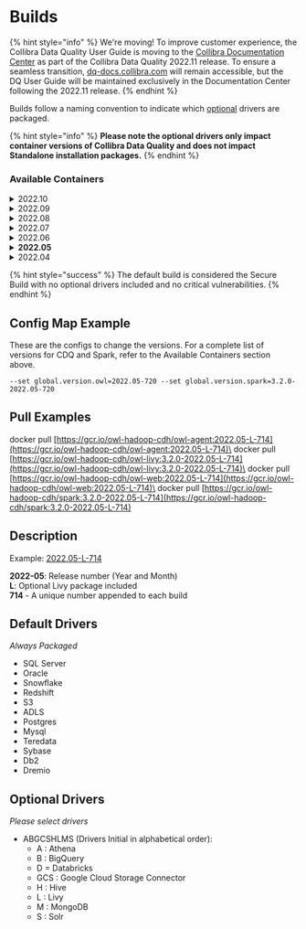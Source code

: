 # Builds

{% hint style="info" %}
We're moving! To improve customer experience, the Collibra Data Quality User Guide is moving to the [Collibra Documentation Center](https://productresources.collibra.com/docs/collibra/latest/Content/Home.htm) as part of the Collibra Data Quality 2022.11 release. To ensure a seamless transition, [dq-docs.collibra.com](./) will remain accessible, but the DQ User Guide will be maintained exclusively in the Documentation Center following the 2022.11 release.&#x20;
{% endhint %}

Builds follow a naming convention to indicate which [optional](builds.md#optional-drivers) drivers are packaged.

{% hint style="info" %}
**Please note the optional drivers only impact container versions of Collibra Data Quality and does not impact Standalone installation packages.**
{% endhint %}

### **Available Containers**

<details>

<summary>2022.10</summary>

#### Collibra Data Quality

* 2022.10-ADGCSILM-1568
* 2022.10-ABDGCSILM-1569
* 2022.10-ABDGCSHILM-1570
* 2022.10-1572

#### Spark

* 3.2.2-2022.10-ADGCSILM-1568
* 3.2.2-2022.10-ABDGCSILM-1569
* 3.2.2-2022.10-ABDGCSHILM-1570
* 3.2.2-2022.10-1572

</details>

<details>

<summary>2022.09</summary>

**Collibra Data Quality**

* 2022.09-ADGCSILM-1386
* 2022-09-ABDGCSILM-1387
* 2022.09-ABDGCSHILM-1388
* 2022.09-1390

**Spark**

* 3.2.2-2022.09-ADGCSILM-1386
* 3.2.2-2022.09-ABDGCSILM-1387
* 3.2.2-2022.09-ABDGCSHILM-1388
* 3.2.2-2022.09-1390

</details>

<details>

<summary>2022.08</summary>

**Collibra Data Quality**

* 2022.08-L-1132
* 2022.08-AHM-1133
* 2022.08-H-1134
* 2022.08-HM-1135
* 2022.08-D-1136
* 2022.08-AL-1137
* 2022.08-AD-1138
* 2022.08-ABGCSHMS-1139
* 2022.08-AGCSHLM-1140
* 2022.08-M-1141
* 2022.08-GCSL-1142
* 2022.08-ADH-1143

**Spark**

* 3.2.0-2022.08-L-1132
* 3.2.0-2022.08-AHM-1133
* 3.2.0-2022.08-H-1134
* 3.2.0-2022.08-HM-1135
* 3.2.0-2022.08-D-1136
* 3.2.0-2022.08-AL-1137
* 3.2.0-2022.08-AD-1138
* 3.2.0-2022.08-ABGCSHMS-1139
* 3.2.0-2022.08-AGCSHLM-1140
* 3.2.0-2022.08-M-1141
* 3.2.0-2022.08-GCSL-1142
* 3.2.0-2022.08-ADH-1143

</details>

<details>

<summary>2022.07</summary>

#### Collibra Data Quality

* 2022.07-L-939

<!---->

* 2022.07-AHM-940

<!---->

* 2022.07-H-941

<!---->

* 2022.07-HM-942

<!---->

* 2022.07-D-943

<!---->

* 2022.07-AL-944

<!---->

* 2022.07-AD-945

<!---->

* 2022.07-ABGCSHMS-947

<!---->

* 2022.07-M-946

#### Spark

* 3.2.0-2022.07-L-939

<!---->

* 3.2.0-2022.07-AHM-940

<!---->

* 3.2.0-2022.07-H-946

<!---->

* 3.2.0-2022.07-HM-942

<!---->

* 3.2.0-2022.07-D-943

<!---->

* 3.2.0-2022.07-AL-944

<!---->

* 3.2.0-2022.07-AD-945

<!---->

* 3.2.0-2022.07-ABGCSHMS-947

<!---->

* 3.2.0-2022.07-M-946

</details>

<details>

<summary>2022.06</summary>

**Collibra Data Quality**

* 2022.06-L-819
* 2022.06-AHM-820
* 2022.06-H-821
* 2022.06-HM-822
* 2022.06-D-823
* 2022.06-AL-824
* 2022.06-AD-825
* 2022.06-ABGCSHMS-826
* 2022.06-M-830

**Spark**

* 3.2.0-2022.06-L-819
* 3.2.0-2022.06-AHM-820
* 3.2.0-2022.06-H-821
* 3.2.0-2022.06-HM-822
* 3.2.0-2022.06-D-823
* 3.2.0-2022.06-AL-824
* 3.2.0-2022.06-AD-825
* 3.2.0-2022.06-ABGCSHMS-826
* 3.2.0-2022.06-M-830

</details>

<details>

<summary><strong>2022.05</strong></summary>

**Collibra Data Quality**

* 2022.05-L-714
* 2022.05-AL-715
* 2022.05-H-716
* 2022.05-AHM-717
* 2022.05-ABGCSHMS-719
* 2022.05-D-721
* 2022.05-AD-723
* 2022-05-BDG-751
* 2022.05.2-L-737
* 2022.05.2-AHM-738
* 2022.05.2-HM-739
* 2022.05.2-H-740

**Spark**

* 3.2.0-2022.05-L-714
* 3.2.0-2022.05-AL-715
* 3.2.0-2022.05-H-716
* 3.2.0-2022.05-AHM-717
* 3.2.0-2022.05-ABGCSHMS-719
* 3.2.0-2022.05-D-721
* 3.2.0-2022.05-AD-723
* 3.2.0.2022.05-BDG-751
* 3.2.0-2022.05.2-L-737
* 3.2.0-2022.05.2-AHM-738
* 3.2.0-2022.05.2-HM-739
* 3.2.0-2022.05.2-H-740

</details>

<details>

<summary>2022.04</summary>

**Collibra Data Quality**

* 2022.04-L-303
* 2022.04-AL-302
* 2022.04-296
* 2022.04-A-295
* 2022.04-ALL-294 2
* 022.04-ABHGCSGCRS-291

**Spark**

* 3.2.0-2022.04-L-303
* 3.2.0-2022.04-AL-302
* 3.2.0-2022.04-296
* 3.2.0-2022.04-A-295
* 3.2.0-2022.04-ALL-294
* 3.2.0-2022.04-ABHGCSGCRS-291

</details>

{% hint style="success" %}
The default build is considered the Secure Build with no optional drivers included and no critical vulnerabilities.
{% endhint %}

## Config Map Example

These are the configs to change the versions. For a complete list of versions for CDQ and Spark, refer to the Available Containers section above.

```
--set global.version.owl=2022.05-720 --set global.version.spark=3.2.0-2022.05-720
```

## Pull Examples

docker pull [https://gcr.io/owl-hadoop-cdh/owl-agent:2022.05-L-714](https://gcr.io/owl-hadoop-cdh/owl-agent:2022.05-L-714)\
docker pull [https://gcr.io/owl-hadoop-cdh/owl-livy:3.2.0-2022.05-L-714](https://gcr.io/owl-hadoop-cdh/owl-livy:3.2.0-2022.05-L-714)\
docker pull [https://gcr.io/owl-hadoop-cdh/owl-web:2022.05-L-714](https://gcr.io/owl-hadoop-cdh/owl-web:2022.05-L-714)\
docker pull [https://gcr.io/owl-hadoop-cdh/spark:3.2.0-2022.05-L-714](https://gcr.io/owl-hadoop-cdh/spark:3.2.0-2022.05-L-714)

## **Description**

Example: [2022.05-L-714](https://gcr.io/owl-hadoop-cdh/owl-agent:2022.05-L-714)

**2022-05**: Release number (Year and Month)\
**L**: Optional Livy package included\
**714** - A unique number appended to each build

## **Default Drivers**

_Always Packaged_

* SQL Server
* Oracle
* Snowflake
* Redshift
* S3
* ADLS
* Postgres
* Mysql
* Teredata
* Sybase
* Db2
* Dremio

## **Optional Drivers**

_Please select drivers_

* ABGCSHLMS (Drivers Initial in alphabetical order):
  * A : Athena
  * B : BigQuery
  * D = Databricks
  * GCS : Google Cloud Storage Connector
  * H : Hive
  * L : Livy
  * M : MongoDB
  * S : Solr

